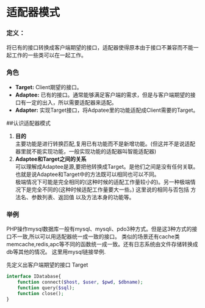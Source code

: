 # 适配器模式

### 定义：
将已有的接口转换成客户端期望的接口，适配器使得原本由于接口不兼容而不能一起工作的一些类可以在一起工作。

### 角色
* **Target:** Client期望的接口。
* **Adaptee:** 已有的接口。通常能够满足客户端的需求，但是与客户端期望的接口有一定的出入，所以需要适配器来适配。
* **Adapter:** 实现Target接口，将Adpatee里的功能适配成Client需要的Target。



##认识适配器模式
1. **目的**  
主要功能是进行转换匹配,复用已有功能而不是新增功能。(但这并不是说适配器里就不能实现功能，一般实现功能的适配器叫智能适配器)
2. **Adaptee和Target之间的关系**  
可以理解成Adaptee是源,要把他转换成Target。是他们之间是没有任何关联。也就是说Adaptee和Target中的方法既可以相同也可以不同。  
极端情况下可能是完全相同的(这种时候的适配工作量较小的)。另一种极端情况下是完全不同的(这种时候适配工作量要大一些。)
这里说的相同与否包括 方法名、参数列表、返回值 以及方法本身的功能等。

### 举例
PHP操作mysql数据库一般有mysql、mysqli、pdo3种方式。但是这3种方式的接口不一致,所以可以用适配器统一成一致的接口。
类似的场景还有cache类 memcache,redis,apc等不同的函数统一成一致。还有日志系统由文件存储转换成db等其他的情况。
这里用mysql链接举例.

先定义出客户端期望的接口 Target
```php
interface IDatabase{
    function connect($host, $user, $pwd, $dbname);
    function query($sql);
    function close();
}
```

